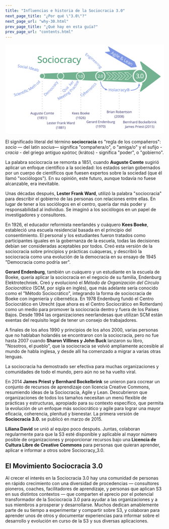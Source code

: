 ```yaml
---
title: "Influencias e historia de la Sociocracia 3.0"
next_page_title: "¿Por qué \"3.0\"?"
next_page_url: "why-30.html"
prev_page_title: "¿Qué hay en esta guía?"
prev_page_url: "contents.html"
---
```



![Influencias e historia de la Sociocracia 3.0](img/context/history.png)

El significado literal del término **sociocracia** es "regla de los compañeros": *socio* — del latín *socius*— significa "compañera/o", o "amiga/o" y el sufijo *-cracia* - del griego antiguo κράτος (krátos) - significa "poder", o "gobierno".

La palabra sociocracia se remonta a 1851, cuando **Auguste Comte** sugirió aplicar un enfoque científico a la sociedad: los estados serían gobernados por un cuerpo de científicos que fuesen expertos sobre la sociedad (que él llamó "sociólogos"). En su opinión, este futuro, aunque todavía no fuese alcanzable, era inevitable.

Unas décadas después, **Lester Frank Ward**, utilizó la palabra "sociocracia" para describir el gobierno de las personas con relaciones entre ellas. En lugar de tener a los sociólogos en el centro, quería dar más poder y responsabilidad al individuo. Se imaginó a los sociólogos en un papel de investigadores y consultores.

En 1926, el educador reformista neerlandés y cuáquero **Kees Boeke**, estableció una escuela residencial basada en el principio del consentimiento. El personal y los estudiantes fueron tratados como participantes iguales en la gobernanza de la escuela, todas las decisiones debían ser consideradas aceptables por todos. Creó esta versión de la sociocracia sobre principios y prácticas cuáqueras, y describió la sociocracia como una evolución de la democracia en su ensayo de 1945 "Democracia como podría ser".

**Gerard Endenburg**, también un cuáquero y un estudiante en la escuela de Boeke, quería aplicar la sociocracia en el negocio de su familia, Endenburg Elektrotechniek. Creó y evolucionó el *Método de Organización del Círculo Sociocrático* (SCM, por sigla en inglés), que más adelante sería conocido como el "Método Sociocrático", integrando la forma de sociocracia de Boeke con ingeniería y cibernética. En 1978 Endenburg fundó el Centro Sociocrático en Utrecht (que ahora es el Centro Sociocrático en Rotterdam) como un medio para promover la sociocracia dentro y fuera de los Países Bajos. Desde 1994 las organizaciones neerlandesas que utilizan SCM están exentas del requisito legal de tener un consejo de trabajadores.

A finales de los años 1990 y principios de los años 2000, varias personas que no hablaban holandés se encontraron con la sociocracia, pero no fue hasta 2007 cuando **Sharon Villines y John Buck** lanzaron su libro, "Nosotros, el pueblo", que la sociocracia se volvió ampliamente accesible al mundo de habla inglesa, y desde allí ha comenzado a migrar a varias otras lenguas.

La sociocracia ha demostrado ser efectiva para muchas organizaciones y comunidades de todo el mundo, pero aún no se ha vuelto viral.

En 2014 **James Priest y Bernhard Bockelbrink** se unieron para cocrear un conjunto de recursos de aprendizaje con licencia Creative Commons, resumiendo ideas de la Sociocracia, Agile y Lean. Descubrieron que organizaciones de todos los tamaños necesitan un menú flexible de prácticas y estructuras, apropiado para su contexto específico, que permita la evolución de un enfoque más sociocrático y agile para lograr una mayor eficacia, coherencia, plenitud y bienestar. La primera versión de **Sociocracia 3.0.** se publicó en marzo de 2015.

**Liliana David** se unió al equipo poco después. Juntas, colaboran regularmente para que la S3 esté disponible y aplicable al mayor número posible de organizaciones y proporcionar recursos bajo una **Licencia de Cultura Libre de Creative Commons** para personas que quieran aprender, aplicar e informar a otros sobre Sociocracy_3.0.

## El Movimiento Sociocracia 3.0

Al crecer el interés en la Sociocracia 3.0 hay una comunidad de personas en rápido crecimiento con una diversidad de procedencias — consultores pioneros, coaches, facilitadores de aprendizaje, y personas que aplican S3 en sus distintos contextos — que comparten el aprecio por el potencial transformador de la Sociocracia 3.0 para ayudar a las organizaciones y a sus miembros a prosperar y desarrollarse. Muchos dedican amablemente parte de su tiempo a experimentar y compartir sobre S3, y colaboran para aprender unos de otros y documentar experiencias para informar sobre el desarrollo y evolución en curso de la S3 y sus diversas aplicaciones.